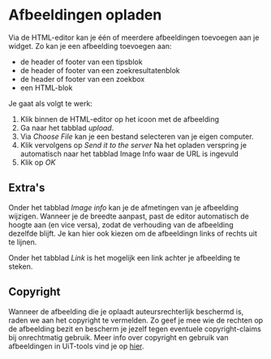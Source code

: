 ---
---

# Afbeeldingen opladen

Via de HTML-editor kan je één of meerdere afbeeldingen toevoegen aan je widget. Zo kan je een afbeelding toevoegen aan:
* de header of footer van een tipsblok
* de header of footer van een zoekresultatenblok
* de header of footer van een zoekbox
* een HTML-blok

Je gaat als volgt te werk:
1. Klik binnen de HTML-editor op het icoon met de afbeelding
2. Ga naar het tabblad *upload*.
3. Via *Choose File* kan je een bestand selecteren van je eigen computer.
4. Klik vervolgens op *Send it to the server*
Na het opladen verspring je automatisch naar het tabblad Image Info waar de URL is ingevuld
5. Klik op *OK*

## Extra's

Onder het tabblad *Image info* kan je de afmetingen van je afbeelding wijzigen. Wanneer je de breedte aanpast, past de editor automatisch de hoogte aan (en vice versa), zodat de verhouding van de afbeelding dezelfde blijft.
Je kan hier ook kiezen om de afbeeldingn links of rechts uit te lijnen.

Onder het tabblad *Link* is het mogelijk een link achter je afbeelding te steken. 

## Copyright

Wanneer de afbeelding die je oplaadt auteursrechterlijk beschermd is, raden we aan het copyright te vermelden. Zo geef je mee wie de rechten op de afbeelding bezit en bescherm je jezelf tegen eventuele copyright-claims bij onrechtmatig gebruik.
Meer info over copyright en gebruik van afbeeldingen in UiT-tools vind je op [hier](https://www.uitdatabank.be/copyright).







